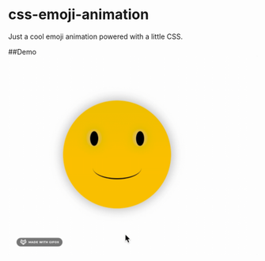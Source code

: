 # css-emoji-animation

Just a cool emoji animation powered with a little CSS.


##Demo
![Emoji smiley-frown face Demo](demo.gif)

